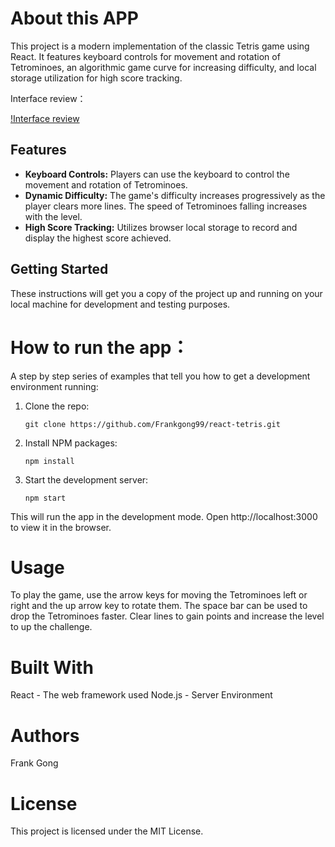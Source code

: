 # About this APP 

This project is a modern implementation of the classic Tetris game using React. It features keyboard controls for movement and rotation of Tetrominoes, an algorithmic game curve for increasing difficulty, and local storage utilization for high score tracking. 

Interface review： 

[!Interface review](https://frankgong99.github.io/images/Interface_review.gif)

## Features

- **Keyboard Controls:** Players can use the keyboard to control the movement and rotation of Tetrominoes.
- **Dynamic Difficulty:** The game's difficulty increases progressively as the player clears more lines. The speed of Tetrominoes falling increases with the level.
- **High Score Tracking:** Utilizes browser local storage to record and display the highest score achieved.

## Getting Started

These instructions will get you a copy of the project up and running on your local machine for development and testing purposes.

# How to run the app：

A step by step series of examples that tell you how to get a development environment running: 

1. Clone the repo:
   
       git clone https://github.com/Frankgong99/react-tetris.git
   
2. Install NPM packages:

       npm install
   
3. Start the development server:

       npm start

This will run the app in the development mode. Open http://localhost:3000 to view it in the browser.

# Usage  

To play the game, use the arrow keys for moving the Tetrominoes left or right and the up arrow key to rotate them. The space bar can be used to drop the Tetrominoes faster. Clear lines to gain points and increase the level to up the challenge.

# Built With
React - The web framework used
Node.js - Server Environment 

# Authors 

Frank Gong  

# License 

This project is licensed under the MIT License.

